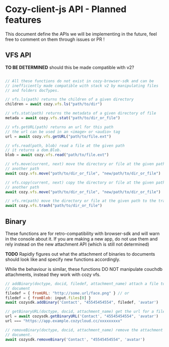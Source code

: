 # Cozy-client-js API - Planned features

This document define the APIs we will be implementing in the future, feel free
to comment on them through issues or PR !

## VFS API

**TO BE DETERMINED** should this be made compatible with v2?

```javascript

// All these functions do not exist in cozy-browser-sdk and can be
// inefficiently made compatible with stack v2 by manipulating files
// and folders docTypes.

// vfs.ls(path) returns the children of a given directory
children = await cozy.vfs.ls("path/to/dir")

// vfs.stat(path) returns the metadata of a given directory of file
metada = await cozy.vfs.stat("path/to/dir_or_file")

// vfs.getURL(path) returns an url for this path
// the url can be used in an <image> or <audio> tag
url = await cozy.vfs.getURL("path/to/file.ext")

// vfs.read(path, blob) read a file at the given path
// it returns a dom.Blob.
blob = await cozy.vfs.read("path/to/file.ext")

// vfs.move(current, next) move the directory or file at the given path then
// another path
await cozy.vfs.move("path/to/dir_or_file", "new/path/to/dir_or_file")

// vfs.copy(current, next) copy the directory or file at the given path to
// another path
await cozy.vfs.move("path/to/dir_or_file", "new/path/to/dir_or_file")

// vfs.rm(path) move the directory or file at the given path to the trash
await cozy.vfs.trash("path/to/dir_or_file")
```

## Binary

These functions are for retro-compatibility with browser-sdk and will warn in the console about it. If you are making a new app, do not use them and rely instead on the new attachment API (which is still not determined)

**TODO** Rapidly figures out what the attachment of binaries to documents should look like and specify new functions accordingly.

While the behaviour is similar, these functions DO NOT manipulate couchdb attachments, instead they work with cozy vfs.

```javascript
// addBinary(doctype, docid, filedef, attachment_name) attach a file to a
// document
filedef = { fromURL: "http://some.url/face.png" } // or
filedef = { fromBlob: input.files[0] }
await cozysdk.addBinary('Contact', "45545454554", filedef, 'avatar')

// getBinaryURL(doctype, docid, attachment_name) get the url for a file
url = await cozysdk.getBinaryURL('Contact', "45545454554", 'avatar')
url === "https://app.example.cozycloud.cc/xxxxxxxxx"

// removeBinary(doctype, docid, attachment_name) remove the attachment from a
// document.
await cozysdk.removeBinary('Contact', "45545454554", 'avatar')
```
